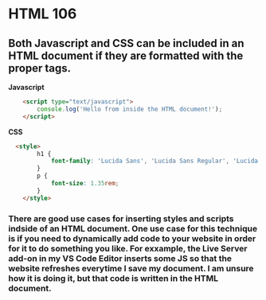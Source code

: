 # HTML 106
## Both Javascript and CSS can be included in an HTML document if they are formatted with the proper tags.


**Javascript**
```html
    <script type="text/javascript">
        console.log('Hello from inside the HTML document!');
    </script>
```

**CSS**
```html
  <style>
        h1 {
            font-family: 'Lucida Sans', 'Lucida Sans Regular', 'Lucida Grande', 'Lucida Sans Unicode', Geneva, Verdana, sans-serif;
        }
        p {
            font-size: 1.35rem;
        }
    </style>
```

### There are good use cases for inserting styles and scripts indside of an HTML document. One use case for this technique is if you need to dynamically add code to your website in order for it to do something you like. For exxample, the Live Server add-on in my VS Code Editor inserts some JS so that the website refreshes everytime I save my document. I am unsure how it is doing it, but that code is written in the HTML document. 